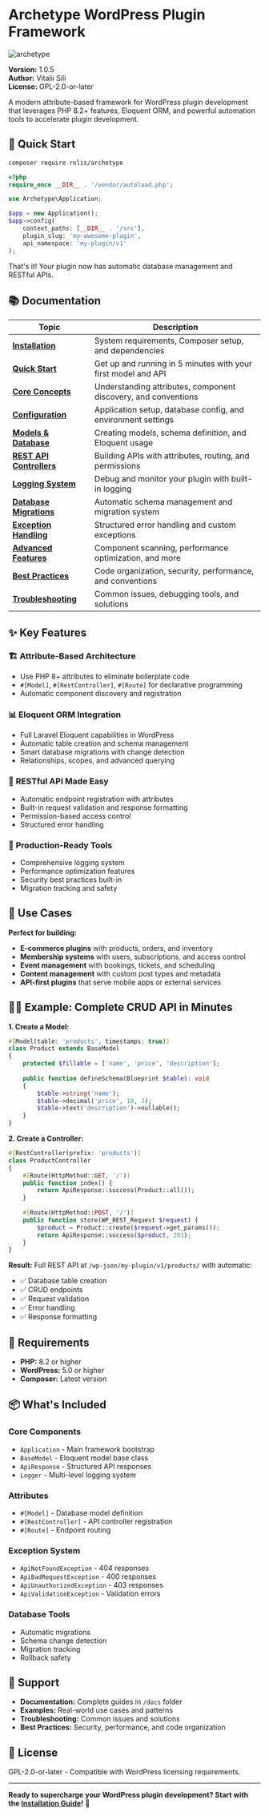 # Archetype WordPress Plugin Framework

![archetype](/docs/images/archetype.png)

**Version:** 1.0.5  
**Author:** Vitalii Sili  
**License:** GPL-2.0-or-later

A modern attribute-based framework for WordPress plugin development that leverages PHP 8.2+ features, Eloquent ORM, and powerful automation tools to accelerate plugin development.

## 🚀 Quick Start

```bash
composer require rolis/archetype
```

```php
<?php
require_once __DIR__ . '/vendor/autoload.php';

use Archetype\Application;

$app = new Application();
$app->config(
    context_paths: [__DIR__ . '/src'],
    plugin_slug: 'my-awesome-plugin',
    api_namespace: 'my-plugin/v1'
);
```

That's it! Your plugin now has automatic database management and RESTful APIs.

## 📚 Documentation

| Topic | Description |
|-------|-------------|
| **[Installation](docs/01-installation.md)** | System requirements, Composer setup, and dependencies |
| **[Quick Start](docs/02-quick-start.md)** | Get up and running in 5 minutes with your first model and API |
| **[Core Concepts](docs/03-core-concepts.md)** | Understanding attributes, component discovery, and conventions |
| **[Configuration](docs/04-configuration.md)** | Application setup, database config, and environment settings |
| **[Models & Database](docs/05-models-database.md)** | Creating models, schema definition, and Eloquent usage |
| **[REST API Controllers](docs/06-rest-api-controllers.md)** | Building APIs with attributes, routing, and permissions |
| **[Logging System](docs/07-logging-system.md)** | Debug and monitor your plugin with built-in logging |
| **[Database Migrations](docs/08-database-migrations.md)** | Automatic schema management and migration system |
| **[Exception Handling](docs/09-exception-handling.md)** | Structured error handling and custom exceptions |
| **[Advanced Features](docs/10-advanced-features.md)** | Component scanning, performance optimization, and more |
| **[Best Practices](docs/11-best-practices.md)** | Code organization, security, performance, and conventions |
| **[Troubleshooting](docs/12-troubleshooting.md)** | Common issues, debugging tools, and solutions |

## ✨ Key Features

### 🏗️ **Attribute-Based Architecture**
- Use PHP 8+ attributes to eliminate boilerplate code
- `#[Model]`, `#[RestController]`, `#[Route]` for declarative programming
- Automatic component discovery and registration

### 📊 **Eloquent ORM Integration**
- Full Laravel Eloquent capabilities in WordPress
- Automatic table creation and schema management
- Smart database migrations with change detection
- Relationships, scopes, and advanced querying

### 🔌 **RESTful API Made Easy**
- Automatic endpoint registration with attributes
- Built-in request validation and response formatting
- Permission-based access control
- Structured error handling

### 📝 **Production-Ready Tools**
- Comprehensive logging system
- Performance optimization features
- Security best practices built-in
- Migration tracking and safety

## 🎯 Use Cases

**Perfect for building:**
- **E-commerce plugins** with products, orders, and inventory
- **Membership systems** with users, subscriptions, and access control
- **Event management** with bookings, tickets, and scheduling
- **Content management** with custom post types and metadata
- **API-first plugins** that serve mobile apps or external services

## 🏃‍♂️ Example: Complete CRUD API in Minutes

**1. Create a Model:**
```php
#[Model(table: 'products', timestamps: true)]
class Product extends BaseModel
{
    protected $fillable = ['name', 'price', 'description'];
    
    public function defineSchema(Blueprint $table): void
    {
        $table->string('name');
        $table->decimal('price', 10, 2);
        $table->text('description')->nullable();
    }
}
```

**2. Create a Controller:**
```php
#[RestController(prefix: 'products')]
class ProductController
{
    #[Route(HttpMethod::GET, '/')]
    public function index() {
        return ApiResponse::success(Product::all());
    }
    
    #[Route(HttpMethod::POST, '/')]
    public function store(WP_REST_Request $request) {
        $product = Product::create($request->get_params());
        return ApiResponse::success($product, 201);
    }
}
```

**Result:** Full REST API at `/wp-json/my-plugin/v1/products/` with automatic:
- ✅ Database table creation
- ✅ CRUD endpoints
- ✅ Request validation
- ✅ Error handling
- ✅ Response formatting

## 🔧 Requirements

- **PHP:** 8.2 or higher
- **WordPress:** 5.0 or higher
- **Composer:** Latest version

## 📦 What's Included

### Core Components
- `Application` - Main framework bootstrap
- `BaseModel` - Eloquent model base class
- `ApiResponse` - Structured API responses
- `Logger` - Multi-level logging system

### Attributes
- `#[Model]` - Database model definition
- `#[RestController]` - API controller registration
- `#[Route]` - Endpoint routing

### Exception System
- `ApiNotFoundException` - 404 responses
- `ApiBadRequestException` - 400 responses
- `ApiUnauthorizedException` - 403 responses
- `ApiValidationException` - Validation errors

### Database Tools
- Automatic migrations
- Schema change detection
- Migration tracking
- Rollback safety

## 🤝 Support

- **Documentation:** Complete guides in `/docs` folder
- **Examples:** Real-world use cases and patterns
- **Troubleshooting:** Common issues and solutions
- **Best Practices:** Security, performance, and code organization

## 📄 License

GPL-2.0-or-later - Compatible with WordPress licensing requirements.

---

**Ready to supercharge your WordPress plugin development? Start with the [Installation Guide](docs/01-installation.md)!** 🚀